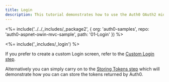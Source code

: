 ```yaml
---
title: Login
description: This tutorial demonstrates how to use the Auth0 OAuth2 middleware to add authentication to your web app
---
```


<%= include('../../_includes/_package2', {
  org: 'auth0-samples',
  repo: 'auth0-aspnet-owin-mvc-sample',
  path: '01-Login'
}) %>

<%= include('_includes/_login') %>

If you prefer to create a custom Login screen, refer to the [Custom Login step](/quickstart/webapp/aspnet-owin/02-login-custom).

Alternatively you can simply carry on to the [Storing Tokens step](/quickstart/webapp/aspnet-owin/03-storing-tokens) which will demonstrate how you can can store the tokens returned by Auth0.
